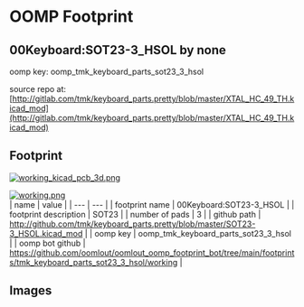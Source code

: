 # OOMP Footprint  
## 00Keyboard:SOT23-3_HSOL  by none  
  
oomp key: oomp_tmk_keyboard_parts_sot23_3_hsol  
  
source repo at: [http://gitlab.com/tmk/keyboard_parts.pretty/blob/master/XTAL_HC_49_TH.kicad_mod](http://gitlab.com/tmk/keyboard_parts.pretty/blob/master/XTAL_HC_49_TH.kicad_mod)  
## Footprint  
  
[![working_kicad_pcb_3d.png](working_kicad_pcb_3d_600.png)](working_kicad_pcb_3d.png)  
  
[![working.png](working_600.png)](working.png)  
| name | value | 
| --- | --- | 
| footprint name | 00Keyboard:SOT23-3_HSOL | 
| footprint description | SOT23 | 
| number of pads | 3 | 
| github path | http://github.com/tmk/keyboard_parts.pretty/blob/master/SOT23-3_HSOL.kicad_mod | 
| oomp key | oomp_tmk_keyboard_parts_sot23_3_hsol | 
| oomp bot github | https://github.com/oomlout/oomlout_oomp_footprint_bot/tree/main/footprints/tmk_keyboard_parts_sot23_3_hsol/working | 
## Images  
